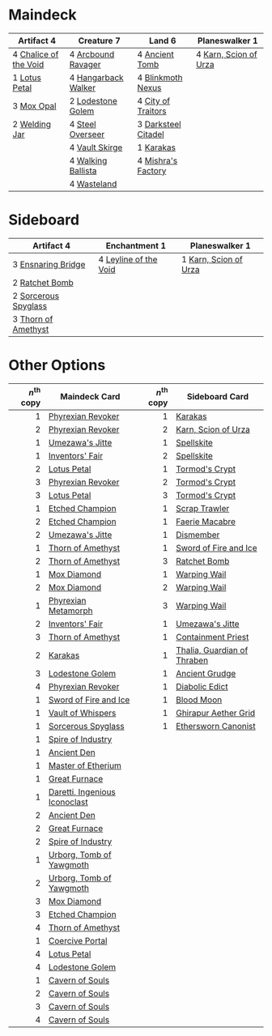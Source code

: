 
# Maindeck

|                                           Artifact 4                                           |                                          Creature 7                                          |                                            Land 6                                            |                                         Planeswalker 1                                         |
|------------------------------------------------------------------------------------------------|----------------------------------------------------------------------------------------------|----------------------------------------------------------------------------------------------|------------------------------------------------------------------------------------------------|
|4 [Chalice of the Void](http://gatherer.wizards.com/Pages/Card/Details.aspx?multiverseid=370411)|4 [Arcbound Ravager](http://gatherer.wizards.com/Pages/Card/Details.aspx?multiverseid=370510) |4 [Ancient Tomb](http://gatherer.wizards.com/Pages/Card/Details.aspx?multiverseid=382842)     |4 [Karn, Scion of Urza](http://gatherer.wizards.com/Pages/Card/Details.aspx?multiverseid=442889)|
|1 [Lotus Petal](http://gatherer.wizards.com/Pages/Card/Details.aspx?multiverseid=420602)        |4 [Hangarback Walker](http://gatherer.wizards.com/Pages/Card/Details.aspx?multiverseid=420600)|4 [Blinkmoth Nexus](http://gatherer.wizards.com/Pages/Card/Details.aspx?multiverseid=370407)  |                                                                                                |
|3 [Mox Opal](http://gatherer.wizards.com/Pages/Card/Details.aspx?multiverseid=397719)           |2 [Lodestone Golem](http://gatherer.wizards.com/Pages/Card/Details.aspx?multiverseid=397736)  |4 [City of Traitors](http://gatherer.wizards.com/Pages/Card/Details.aspx?multiverseid=397543) |                                                                                                |
|2 [Welding Jar](http://gatherer.wizards.com/Pages/Card/Details.aspx?multiverseid=48328)         |4 [Steel Overseer](http://gatherer.wizards.com/Pages/Card/Details.aspx?multiverseid=420614)   |3 [Darksteel Citadel](http://gatherer.wizards.com/Pages/Card/Details.aspx?multiverseid=397853)|                                                                                                |
|                                                                                                |4 [Vault Skirge](http://gatherer.wizards.com/Pages/Card/Details.aspx?multiverseid=None)       |1 [Karakas](http://gatherer.wizards.com/Pages/Card/Details.aspx?multiverseid=None)            |                                                                                                |
|                                                                                                |4 [Walking Ballista](http://gatherer.wizards.com/Pages/Card/Details.aspx?multiverseid=423848) |4 [Mishra's Factory](http://gatherer.wizards.com/Pages/Card/Details.aspx?multiverseid=None)   |                                                                                                |
|                                                                                                |4 [Wasteland](http://gatherer.wizards.com/Pages/Card/Details.aspx?multiverseid=None)          |                                                                                              |                                                                                                |


# Sideboard

|                                          Artifact 4                                           |                                         Enchantment 1                                          |                                         Planeswalker 1                                         |
|-----------------------------------------------------------------------------------------------|------------------------------------------------------------------------------------------------|------------------------------------------------------------------------------------------------|
|3 [Ensnaring Bridge](http://gatherer.wizards.com/Pages/Card/Details.aspx?multiverseid=442213)  |4 [Leyline of the Void](http://gatherer.wizards.com/Pages/Card/Details.aspx?multiverseid=205013)|1 [Karn, Scion of Urza](http://gatherer.wizards.com/Pages/Card/Details.aspx?multiverseid=442889)|
|2 [Ratchet Bomb](http://gatherer.wizards.com/Pages/Card/Details.aspx?multiverseid=None)        |                                                                                                |                                                                                                |
|2 [Sorcerous Spyglass](http://gatherer.wizards.com/Pages/Card/Details.aspx?multiverseid=435407)|                                                                                                |                                                                                                |
|3 [Thorn of Amethyst](http://gatherer.wizards.com/Pages/Card/Details.aspx?multiverseid=140166) |                                                                                                |                                                                                                |


# Other Options

|*n*<sup>th</sup> copy|                                             Maindeck Card                                              |*n*<sup>th</sup> copy|                                           Sideboard Card                                           |
|--------------------:|--------------------------------------------------------------------------------------------------------|--------------------:|----------------------------------------------------------------------------------------------------|
|                    1|[Phyrexian Revoker](http://gatherer.wizards.com/Pages/Card/Details.aspx?multiverseid=220589)            |                    1|[Karakas](http://gatherer.wizards.com/Pages/Card/Details.aspx?multiverseid=None)                    |
|                    2|[Phyrexian Revoker](http://gatherer.wizards.com/Pages/Card/Details.aspx?multiverseid=220589)            |                    2|[Karn, Scion of Urza](http://gatherer.wizards.com/Pages/Card/Details.aspx?multiverseid=442889)      |
|                    1|[Umezawa's Jitte](http://gatherer.wizards.com/Pages/Card/Details.aspx?multiverseid=None)                |                    1|[Spellskite](http://gatherer.wizards.com/Pages/Card/Details.aspx?multiverseid=397743)               |
|                    1|[Inventors' Fair](http://gatherer.wizards.com/Pages/Card/Details.aspx?multiverseid=417820)              |                    2|[Spellskite](http://gatherer.wizards.com/Pages/Card/Details.aspx?multiverseid=397743)               |
|                    2|[Lotus Petal](http://gatherer.wizards.com/Pages/Card/Details.aspx?multiverseid=420602)                  |                    1|[Tormod's Crypt](http://gatherer.wizards.com/Pages/Card/Details.aspx?multiverseid=None)             |
|                    3|[Phyrexian Revoker](http://gatherer.wizards.com/Pages/Card/Details.aspx?multiverseid=220589)            |                    2|[Tormod's Crypt](http://gatherer.wizards.com/Pages/Card/Details.aspx?multiverseid=None)             |
|                    3|[Lotus Petal](http://gatherer.wizards.com/Pages/Card/Details.aspx?multiverseid=420602)                  |                    3|[Tormod's Crypt](http://gatherer.wizards.com/Pages/Card/Details.aspx?multiverseid=None)             |
|                    1|[Etched Champion](http://gatherer.wizards.com/Pages/Card/Details.aspx?multiverseid=397710)              |                    1|[Scrap Trawler](http://gatherer.wizards.com/Pages/Card/Details.aspx?multiverseid=423842)            |
|                    2|[Etched Champion](http://gatherer.wizards.com/Pages/Card/Details.aspx?multiverseid=397710)              |                    1|[Faerie Macabre](http://gatherer.wizards.com/Pages/Card/Details.aspx?multiverseid=370410)           |
|                    2|[Umezawa's Jitte](http://gatherer.wizards.com/Pages/Card/Details.aspx?multiverseid=None)                |                    1|[Dismember](http://gatherer.wizards.com/Pages/Card/Details.aspx?multiverseid=None)                  |
|                    1|[Thorn of Amethyst](http://gatherer.wizards.com/Pages/Card/Details.aspx?multiverseid=140166)            |                    1|[Sword of Fire and Ice](http://gatherer.wizards.com/Pages/Card/Details.aspx?multiverseid=None)      |
|                    2|[Thorn of Amethyst](http://gatherer.wizards.com/Pages/Card/Details.aspx?multiverseid=140166)            |                    3|[Ratchet Bomb](http://gatherer.wizards.com/Pages/Card/Details.aspx?multiverseid=None)               |
|                    1|[Mox Diamond](http://gatherer.wizards.com/Pages/Card/Details.aspx?multiverseid=212634)                  |                    1|[Warping Wail](http://gatherer.wizards.com/Pages/Card/Details.aspx?multiverseid=407522)             |
|                    2|[Mox Diamond](http://gatherer.wizards.com/Pages/Card/Details.aspx?multiverseid=212634)                  |                    2|[Warping Wail](http://gatherer.wizards.com/Pages/Card/Details.aspx?multiverseid=407522)             |
|                    1|[Phyrexian Metamorph](http://gatherer.wizards.com/Pages/Card/Details.aspx?multiverseid=None)            |                    3|[Warping Wail](http://gatherer.wizards.com/Pages/Card/Details.aspx?multiverseid=407522)             |
|                    2|[Inventors' Fair](http://gatherer.wizards.com/Pages/Card/Details.aspx?multiverseid=417820)              |                    1|[Umezawa's Jitte](http://gatherer.wizards.com/Pages/Card/Details.aspx?multiverseid=None)            |
|                    3|[Thorn of Amethyst](http://gatherer.wizards.com/Pages/Card/Details.aspx?multiverseid=140166)            |                    1|[Containment Priest](http://gatherer.wizards.com/Pages/Card/Details.aspx?multiverseid=429862)       |
|                    2|[Karakas](http://gatherer.wizards.com/Pages/Card/Details.aspx?multiverseid=None)                        |                    1|[Thalia, Guardian of Thraben](http://gatherer.wizards.com/Pages/Card/Details.aspx?multiverseid=None)|
|                    3|[Lodestone Golem](http://gatherer.wizards.com/Pages/Card/Details.aspx?multiverseid=397736)              |                    1|[Ancient Grudge](http://gatherer.wizards.com/Pages/Card/Details.aspx?multiverseid=None)             |
|                    4|[Phyrexian Revoker](http://gatherer.wizards.com/Pages/Card/Details.aspx?multiverseid=220589)            |                    1|[Diabolic Edict](http://gatherer.wizards.com/Pages/Card/Details.aspx?multiverseid=None)             |
|                    1|[Sword of Fire and Ice](http://gatherer.wizards.com/Pages/Card/Details.aspx?multiverseid=None)          |                    1|[Blood Moon](http://gatherer.wizards.com/Pages/Card/Details.aspx?multiverseid=370419)               |
|                    1|[Vault of Whispers](http://gatherer.wizards.com/Pages/Card/Details.aspx?multiverseid=205313)            |                    1|[Ghirapur Aether Grid](http://gatherer.wizards.com/Pages/Card/Details.aspx?multiverseid=398517)     |
|                    1|[Sorcerous Spyglass](http://gatherer.wizards.com/Pages/Card/Details.aspx?multiverseid=435407)           |                    1|[Ethersworn Canonist](http://gatherer.wizards.com/Pages/Card/Details.aspx?multiverseid=370504)      |
|                    1|[Spire of Industry](http://gatherer.wizards.com/Pages/Card/Details.aspx?multiverseid=423851)            |                     |                                                                                                    |
|                    1|[Ancient Den](http://gatherer.wizards.com/Pages/Card/Details.aspx?multiverseid=205275)                  |                     |                                                                                                    |
|                    1|[Master of Etherium](http://gatherer.wizards.com/Pages/Card/Details.aspx?multiverseid=205325)           |                     |                                                                                                    |
|                    1|[Great Furnace](http://gatherer.wizards.com/Pages/Card/Details.aspx?multiverseid=205284)                |                     |                                                                                                    |
|                    1|[Daretti, Ingenious Iconoclast](http://gatherer.wizards.com/Pages/Card/Details.aspx?multiverseid=416831)|                     |                                                                                                    |
|                    2|[Ancient Den](http://gatherer.wizards.com/Pages/Card/Details.aspx?multiverseid=205275)                  |                     |                                                                                                    |
|                    2|[Great Furnace](http://gatherer.wizards.com/Pages/Card/Details.aspx?multiverseid=205284)                |                     |                                                                                                    |
|                    2|[Spire of Industry](http://gatherer.wizards.com/Pages/Card/Details.aspx?multiverseid=423851)            |                     |                                                                                                    |
|                    1|[Urborg, Tomb of Yawgmoth](http://gatherer.wizards.com/Pages/Card/Details.aspx?multiverseid=287330)     |                     |                                                                                                    |
|                    2|[Urborg, Tomb of Yawgmoth](http://gatherer.wizards.com/Pages/Card/Details.aspx?multiverseid=287330)     |                     |                                                                                                    |
|                    3|[Mox Diamond](http://gatherer.wizards.com/Pages/Card/Details.aspx?multiverseid=212634)                  |                     |                                                                                                    |
|                    3|[Etched Champion](http://gatherer.wizards.com/Pages/Card/Details.aspx?multiverseid=397710)              |                     |                                                                                                    |
|                    4|[Thorn of Amethyst](http://gatherer.wizards.com/Pages/Card/Details.aspx?multiverseid=140166)            |                     |                                                                                                    |
|                    1|[Coercive Portal](http://gatherer.wizards.com/Pages/Card/Details.aspx?multiverseid=382894)              |                     |                                                                                                    |
|                    4|[Lotus Petal](http://gatherer.wizards.com/Pages/Card/Details.aspx?multiverseid=420602)                  |                     |                                                                                                    |
|                    4|[Lodestone Golem](http://gatherer.wizards.com/Pages/Card/Details.aspx?multiverseid=397736)              |                     |                                                                                                    |
|                    1|[Cavern of Souls](http://gatherer.wizards.com/Pages/Card/Details.aspx?multiverseid=426057)              |                     |                                                                                                    |
|                    2|[Cavern of Souls](http://gatherer.wizards.com/Pages/Card/Details.aspx?multiverseid=426057)              |                     |                                                                                                    |
|                    3|[Cavern of Souls](http://gatherer.wizards.com/Pages/Card/Details.aspx?multiverseid=426057)              |                     |                                                                                                    |
|                    4|[Cavern of Souls](http://gatherer.wizards.com/Pages/Card/Details.aspx?multiverseid=426057)              |                     |                                                                                                    |

